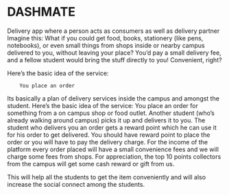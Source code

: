 # DASHMATE
Delivery  app where a person acts as consumers as well as delivery partner
Imagine this:
What if you could get food, books, stationery (like pens, notebooks), or even small things from shops inside or nearby campus delivered to you, without leaving your place? You’d pay a small delivery fee, and a fellow student would bring the stuff directly to you! Convenient, right?

Here’s the basic idea of the service:

		You place an order
  Its basically a plan of delivery services inside the campus and amongst the student.
Here’s the basic idea of the service:
		You place an order for something from a on campus shop or food outlet.
		Another student (who’s already walking around campus) picks it up and delivers it to you.
		The student who delivers you an order gets a reward point which he can use it for his order to get delivered.
		You should have reward point to place the order or you will have to pay the delivery charge.
                For the income of the platform every order placed will have a small convenience fees and we will charge some fees from shops.
		For appreciation, the top 10 points collectors from the campus will get some cash reward or gift from us.
		
This will help all the students to get the item conveniently and will also increase the social connect among the students.
